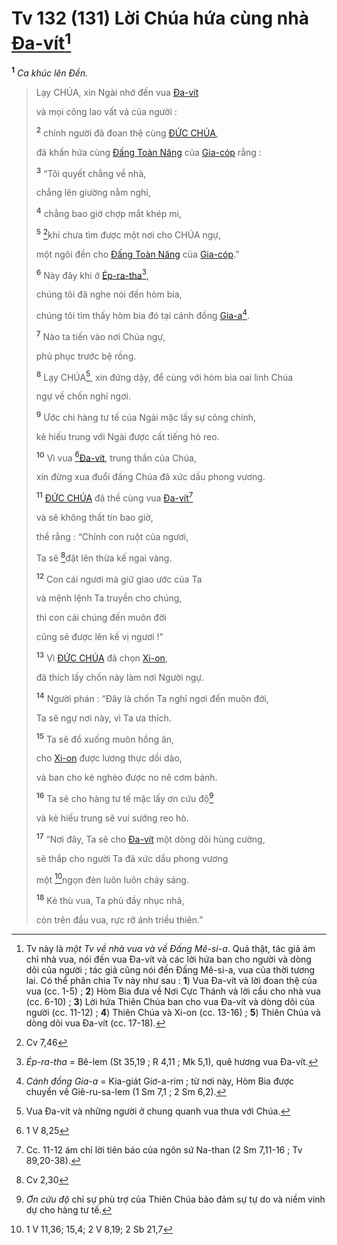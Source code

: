 # Tv 132 (131) Lời Chúa hứa cùng nhà [Đa-vít]()[^1-e5cb1ab1-0927-4409-93d8-9e697afde264]
<sup><b>1</b></sup> *Ca khúc lên Đền.*

> Lạy CHÚA, xin Ngài nhớ đến vua [Đa-vít]()
>
> và mọi công lao vất vả của người :
>
> <sup><b>2</b></sup> chính người đã đoan thệ cùng [ĐỨC CHÚA](),
>
> đã khấn hứa cùng [Đấng Toàn Năng]() của [Gia-cóp]() rằng :
>
> <sup><b>3</b></sup> “Tôi quyết chẳng về nhà,
>
> chẳng lên giường nằm nghỉ,
>
> <sup><b>4</b></sup> chẳng bao giờ chợp mắt khép mi,
>
> <sup><b>5</b></sup> [^1@-e5cb1ab1-0927-4409-93d8-9e697afde264]khi chưa tìm được một nơi cho CHÚA ngự,
>
> một ngôi đền cho [Đấng Toàn Năng]() của [Gia-cóp]().”
>
> <sup><b>6</b></sup> Này đây khi ở [Ép-ra-tha]()[^2-e5cb1ab1-0927-4409-93d8-9e697afde264],
>
> chúng tôi đã nghe nói đến hòm bia,
>
> chúng tôi tìm thấy hòm bia đó tại cánh đồng [Gia-a]()[^3-e5cb1ab1-0927-4409-93d8-9e697afde264].
>
> <sup><b>7</b></sup> Nào ta tiến vào nơi Chúa ngự,
>
> phủ phục trước bệ rồng.
>
> <sup><b>8</b></sup> Lạy CHÚA[^4-e5cb1ab1-0927-4409-93d8-9e697afde264], xin đứng dậy, để cùng với hòm bia oai linh Chúa
>
> ngự về chốn nghỉ ngơi.
>
> <sup><b>9</b></sup> Ước chi hàng tư tế của Ngài mặc lấy sự công chính,
>
> kẻ hiếu trung với Ngài được cất tiếng hò reo.
>
> <sup><b>10</b></sup> Vì vua [^2@-e5cb1ab1-0927-4409-93d8-9e697afde264][Đa-vít](), trung thần của Chúa,
>
> xin đừng xua đuổi đấng Chúa đã xức dầu phong vương.
>
> <sup><b>11</b></sup> [ĐỨC CHÚA]() đã thề cùng vua [Đa-vít]()[^5-e5cb1ab1-0927-4409-93d8-9e697afde264]
>
> và sẽ không thất tín bao giờ,
>
> thề rằng : “Chính con ruột của ngươi,
>
> Ta sẽ [^3@-e5cb1ab1-0927-4409-93d8-9e697afde264]đặt lên thừa kế ngai vàng.
>
> <sup><b>12</b></sup> Con cái ngươi mà giữ giao ước của Ta
>
> và mệnh lệnh Ta truyền cho chúng,
>
> thì con cái chúng đến muôn đời
>
> cũng sẽ được lên kế vị ngươi !”
>
> <sup><b>13</b></sup> Vì [ĐỨC CHÚA]() đã chọn [Xi-on](),
>
> đã thích lấy chốn này làm nơi Người ngự.
>
> <sup><b>14</b></sup> Người phán : “Đây là chốn Ta nghỉ ngơi đến muôn đời,
>
> Ta sẽ ngự nơi này, vì Ta ưa thích.
>
> <sup><b>15</b></sup> Ta sẽ đổ xuống muôn hồng ân,
>
> cho [Xi-on]() được lương thực dồi dào,
>
> và ban cho kẻ nghèo được no nê cơm bánh.
>
> <sup><b>16</b></sup> Ta sẽ cho hàng tư tế mặc lấy ơn cứu độ[^6-e5cb1ab1-0927-4409-93d8-9e697afde264]
>
> và kẻ hiếu trung sẽ vui sướng reo hò.
>
> <sup><b>17</b></sup> “Nơi đây, Ta sẽ cho [Đa-vít]() một dòng dõi hùng cường,
>
> sẽ thắp cho người Ta đã xức dầu phong vương
>
> một [^4@-e5cb1ab1-0927-4409-93d8-9e697afde264]ngọn đèn luôn luôn cháy sáng.
>
> <sup><b>18</b></sup> Kẻ thù vua, Ta phủ đầy nhục nhã,
>
> còn trên đầu vua, rực rỡ ánh triều thiên.”

[^1-e5cb1ab1-0927-4409-93d8-9e697afde264]: Tv này là *một Tv về nhà vua và về Đấng Mê-si-a*. Quả thật, tác giả ám chỉ nhà vua, nói đến vua Đa-vít và các lời hứa ban cho người và dòng dõi của người ; tác giả cũng nói đến Đấng Mê-si-a, vua của thời tương lai. Có thể phân chia Tv này như sau : **1**) Vua Đa-vít và lời đoan thệ của vua (cc. 1-5) ; **2**) Hòm Bia đưa về Nơi Cực Thánh và lời cầu cho nhà vua (cc. 6-10) ; **3**) Lời hứa Thiên Chúa ban cho vua Đa-vít và dòng dõi của người (cc. 11-12) ; **4**) Thiên Chúa và Xi-on (cc. 13-16) ; **5**) Thiên Chúa và dòng dõi vua Đa-vít (cc. 17-18).
[^2-e5cb1ab1-0927-4409-93d8-9e697afde264]: *Ép-ra-tha* = Bê-lem (St 35,19 ; R 4,11 ; Mk 5,1), quê hương vua Đa-vít.
[^3-e5cb1ab1-0927-4409-93d8-9e697afde264]: *Cánh đồng Gia-a* = Kia-giát Giơ-a-rim ; từ nơi này, Hòm Bia được chuyển về Giê-ru-sa-lem (1 Sm 7,1 ; 2 Sm 6,2).
[^4-e5cb1ab1-0927-4409-93d8-9e697afde264]: Vua Đa-vít và những người ở chung quanh vua thưa với Chúa.
[^5-e5cb1ab1-0927-4409-93d8-9e697afde264]: Cc. 11-12 ám chỉ lời tiên báo của ngôn sứ Na-than (2 Sm 7,11-16 ; Tv 89,20-38).
[^6-e5cb1ab1-0927-4409-93d8-9e697afde264]: *Ơn cứu độ* chỉ sự phù trợ của Thiên Chúa bảo đảm sự tự do và niềm vinh dự cho hàng tư tế.
[^1@-e5cb1ab1-0927-4409-93d8-9e697afde264]: Cv 7,46
[^2@-e5cb1ab1-0927-4409-93d8-9e697afde264]: 1 V 8,25
[^3@-e5cb1ab1-0927-4409-93d8-9e697afde264]: Cv 2,30
[^4@-e5cb1ab1-0927-4409-93d8-9e697afde264]: 1 V 11,36; 15,4; 2 V 8,19; 2 Sb 21,7